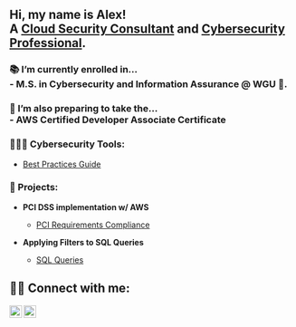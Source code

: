 <h2>Hi, my name is Alex! <br/> A <a href="https://github.com/alexmerelus">Cloud Security Consultant</a> and <a href="https://www.linkedin.com/in/alexmerelus/">Cybersecurity Professional</a>. 

<h3>📚 I’m currently enrolled in... <br/> 
 <b>- M.S. in Cybersecurity and Information Assurance @ WGU 🦉.</b>
<h3>🌱 I’m also preparing to take the... <br/> 
 - AWS Certified Developer Associate Certificate

<h3>👨🏾‍💻 Cybersecurity Tools:</h2>


  - [Best Practices Guide](https://docs.google.com/spreadsheets/d/1w2FerEWW5URv09J8j-Vno06MJQ1Sp4hFb5ACeZmaHgI/edit?usp=sharing)

<h3> 📀 Projects:</h2>

- <b> PCI DSS implementation w/ AWS </b>
  - [PCI Requirements Compliance ](https://github.com/alexmerelus/PCI-Compliance-AWS/tree/main) 

- <b> Applying Filters to SQL Queries </b>
  - [SQL Queries](https://github.com/alexmerelus/sql_queries) 




<h2> 🤳🏾 Connect with me:</h2>

[<img align="left" alt="JoshMadakor | LinkedIn" width="22px" src="https://cdn.jsdelivr.net/npm/simple-icons@v3/icons/linkedin.svg" />][linkedin]
[<img align="left" alt="JoshMadakor | Instagram" width="22px" src="https://cdn.jsdelivr.net/npm/simple-icons@v3/icons/instagram.svg" />][instagram]

[instagram]: https://www.instagram.com/mr_merelus/
[linkedin]: https://linkedin.com/in/alexmerelus

<!--
**joshmadakor1/joshmadakor1** is a ✨ _special_ ✨ repository because its `README.md` (this file) appears on your GitHub profile.

Here are some ideas to get you started:

- 🔭 I’m currently working on ...
- 🌱 I’m currently learning ...
- 👯 I’m looking to collaborate on ...
- 🤔 I’m looking for help with ...
- 💬 Ask me about ...
- 📫 How to reach me: ...
- 😄 Pronouns: ...
- ⚡ Fun fact: ...
-->
